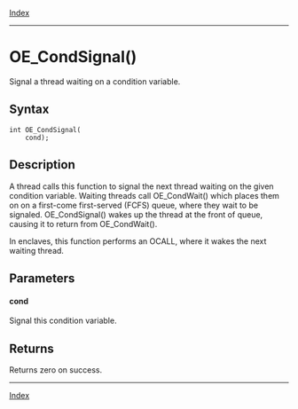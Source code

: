 [Index](index.md)

---
# OE_CondSignal()

Signal a thread waiting on a condition variable.

## Syntax

    int OE_CondSignal(
        cond);
## Description 

A thread calls this function to signal the next thread waiting on the given condition variable. Waiting threads call OE_CondWait() which places them on on a first-come first-served (FCFS) queue, where they wait to be signaled. OE_CondSignal() wakes up the thread at the front of queue, causing it to return from OE_CondWait().

In enclaves, this function performs an OCALL, where it wakes the next waiting thread.



## Parameters

#### cond

Signal this condition variable.

## Returns

Returns zero on success.

---
[Index](index.md)

